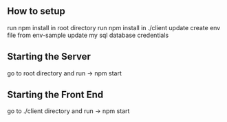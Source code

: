 ## How to setup

run npm install in root directory
run npm install in ./client
update create env file from env-sample
update my sql database credentials

## Starting the Server

go to root directory and run -> npm start

## Starting the Front End

go to ./client directory and run -> npm start
